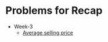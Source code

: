 # Problems for Recap 

- Week-3
    + [Average selling price](https://leetcode.com/problems/average-selling-price/description/)
